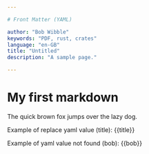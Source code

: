 ```yaml
---

# Front Matter (YAML)

author: "Bob Wibble"
keywords: "PDF, rust, crates"
language: "en-GB"
title: "Untitled"
description: "A sample page."

---
```


# My first markdown

The quick brown fox jumps over the lazy dog.

Example of replace yaml value (title): {{title}}

Example of yaml value not found (bob): {{bob}}

